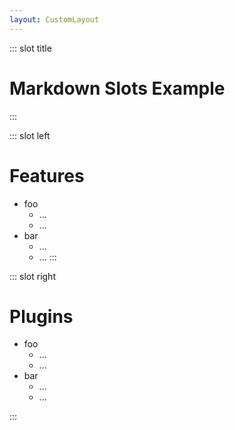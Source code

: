 ```yaml
---
layout: CustomLayout
---
```


::: slot title
# Markdown Slots Example
:::

::: slot left
# Features

- foo
  - ...
  - ...
- bar
  - ...
  - ...
:::

::: slot right

# Plugins

- foo
  - ...
  - ...
- bar
  - ...
  - ...

:::
